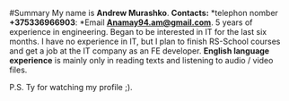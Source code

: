 #Summary
My name is **Andrew Murashko**.
**Contacts:**
*telephon nomber **+375336966903**:
*Email **Anamay94.am@gmail.com**.
5 years of experience in engineering. Began to be interested in IT for the last six months. I have no experience in IT, but I plan to finish RS-School courses and get a job at the IT company as an FE developer.
**English language experience** is mainly only in reading texts and listening to audio / video files.

P.S. Ty for watching my profile ;).

